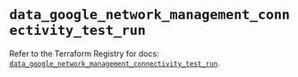 # `data_google_network_management_connectivity_test_run`

Refer to the Terraform Registry for docs: [`data_google_network_management_connectivity_test_run`](https://registry.terraform.io/providers/hashicorp/google/6.43.0/docs/data-sources/network_management_connectivity_test_run).

